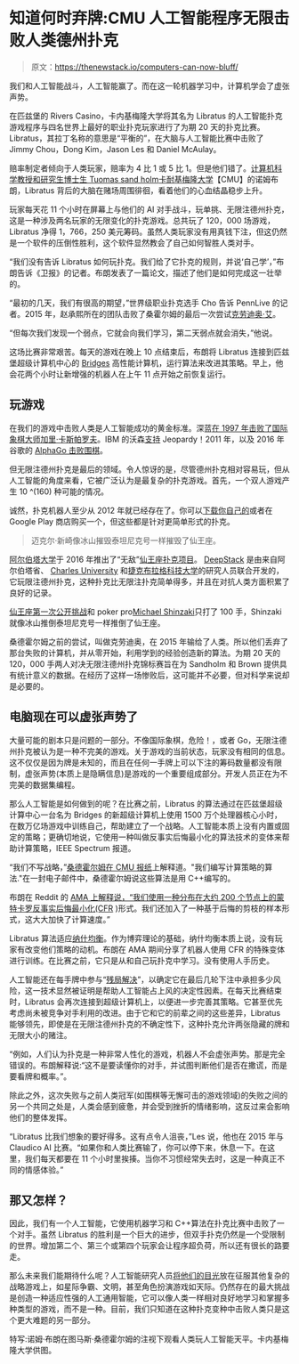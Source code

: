 # 知道何时弃牌:CMU 人工智能程序无限击败人类德州扑克

> 原文：<https://thenewstack.io/computers-can-now-bluff/>

我们和人工智能战斗，人工智能赢了。而在这一轮机器学习中，计算机学会了虚张声势。

在匹兹堡的 Rivers Casino，卡内基梅隆大学将其名为 Libratus 的人工智能扑克游戏程序与四名世界上最好的职业扑克玩家进行了为期 20 天的扑克比赛。Libratus，其拉丁名称的意思是“平衡的”，在大脑与人工智能比赛中击败了 Jimmy Chou，Dong Kim，Jason Les 和 Daniel McAulay。

赔率制定者倾向于人类玩家，赔率为 4 比 1 或 5 比 1。但是他们错了。[计算机科学教授和研究生博士生 Tuomas sand holm](https://www.linkedin.com/in/tuomas-sandholm-15b1045)[卡耐基梅隆大学](https://www.cmu.edu)【CMU】的诺姆布朗，Libratus 背后的大脑在赌场周围徘徊，看着他们的心血结晶稳步上升。

玩家每天花 11 个小时在屏幕上与他们的 AI 对手战斗，玩单挑、无限注德州扑克，这是一种涉及两名玩家的无限变化的扑克游戏。总共玩了 120，000 场游戏，Libratus 净得 1，766，250 美元筹码。虽然人类玩家没有用真钱下注，但这仍然是一个软件的压倒性胜利，这个软件显然教会了自己如何智胜人类对手。

“我们没有告诉 Libratus 如何玩扑克。我们给了它扑克的规则，并说‘自己学’，”布朗告诉《卫报》的记者。布朗发表了一篇论文，描述了他们是如何完成这一壮举的。

“最初的几天，我们有很高的期望，”世界级职业扑克选手 Cho 告诉 PennLive 的记者。2015 年，赵承熙所在的团队击败了桑霍尔姆的最后一次尝试[克劳迪奥·艾](https://www.pokernews.com/news/2016/03/heads-up-bots-stronger-than-humans-nlhe-never-solved-24312.htm)。

“但每次我们发现一个弱点，它就会向我们学习，第二天弱点就会消失，”他说。

这场比赛非常艰苦。每天的游戏在晚上 10 点结束后，布朗将 Libratus 连接到匹兹堡超级计算机中心的 [Bridges](http://www.intel.com/content/www/us/en/high-performance-computing-fabrics/pittsburgh-supercomputing-center-video.html) 高性能计算机，运行算法来改进其策略。早上，他会花两个小时让新增强的机器人在上午 11 点开始之前恢复运行。

## 玩游戏

在我们的游戏中击败人类是人工智能成功的黄金标准。深蓝[在 1997 年击败了国际象棋大师加里·卡斯帕罗夫](http://time.com/3705316/deep-blue-kasparov/)。IBM 的沃森[支持](https://www.theguardian.com/technology/2011/feb/17/ibm-computer-watson-wins-jeopardy) Jeopardy！2011 年，以及 2016 年谷歌的 [AlphaGo 击败围棋](https://thenewstack.io/google-ai-beats-human-champion-complex-game-ever-invented/)。

但无限注德州扑克是最后的领域。令人惊讶的是，尽管德州扑克相对容易玩，但从人工智能的角度来看，它被广泛认为是最复杂的扑克游戏。首先，一个双人游戏产生 10 ^(160) 种可能的情况。

诚然，扑克机器人至少从 2012 年就已经存在了。你可以[下载你自己的](http://www.cleverpiggy.com)或者在 Google Play 商店购买一个，但这些都是针对更简单形式的扑克。

> 迈克尔·新崎像冰山摧毁泰坦尼克号一样摧毁了仙王座。

[阿尔伯塔大学](https://www.ualberta.ca/)于 2016 年推出了“无敌”[仙王座扑克项目](http://www.washingtonpost.com/news/speaking-of-science/wp/2015/01/08/meet-cepheus-the-virtually-unbeatable-poker-playing-computer/)。 [DeepStack](https://www.technologyreview.com/s/603342/poker-is-the-latest-game-to-fold-against-artificial-intelligence/) 是由来自阿尔伯塔省、 [Charles University](https://www.cuni.cz/UKEN-1.html) 和[捷克布拉格科技大学](http://www.studyatctu.com/)的研究人员联合开发的，它玩限注德州扑克，这种扑克比无限注扑克简单得多，并且在对抗人类方面积累了良好的记录。

[仙王座第一次公开挑战](http://www.slate.com/blogs/future_tense/2015/04/13/i_beat_cepheus_the_unbeatable_poker_playing_artificial_intelligence.html)和 poker pro[Michael Shinzaki](http://pokerdb.thehendonmob.com/player.php?a=r&n=140309)只打了 100 手，Shinzaki 就像冰山推倒泰坦尼克号一样推倒了仙王座。

桑德霍尔姆之前的尝试，叫做克劳迪奥，在 2015 年输给了人类。所以他们丢弃了那台失败的计算机，并从零开始，利用学到的经验创造新的算法。为期 20 天的 120，000 手两人对决无限注德州扑克锦标赛旨在为 Sandholm 和 Brown 提供具有统计意义的数据。在经历了这样一场惨败后，这可能并不必要，但对科学来说却是必要的。

## 电脑现在可以虚张声势了

大量可能的剧本只是问题的一部分。不像国际象棋，危险！，或者 Go，无限注德州扑克被认为是一种不完美的游戏。关于游戏的当前状态，玩家没有相同的信息。这不仅仅是因为牌是未知的，而且在任何一手牌上可以下注的筹码数量都没有限制，虚张声势(本质上是隐瞒信息)是游戏的一个重要组成部分。开发人员正在为不完美的数据集编程。

那么人工智能是如何做到的呢？在比赛之前，Libratus 的算法通过在匹兹堡超级计算中心一台名为 Bridges 的新超级计算机上使用 1500 万个处理器核心小时，在数万亿场游戏中训练自己，帮助建立了一个战略。人工智能本质上没有内置或固定的策略；更确切地说，它使用一种叫做反事实后悔最小化的算法技术的变体来帮助计算策略，IEEE Spectrum 报道。

“我们不写战略，”[桑德霍尔姆在 CMU 报纸](http://www.cmu.edu/news/stories/archives/2017/january/poker-pros-vs-AI.html)上解释道。"我们编写计算策略的算法."在一封电子邮件中，桑德霍尔姆说这些算法是用 C++编写的。

布朗在 Reddit 的 [AMA 上解释说，“我们使用一种分布在大约 200 个节点上的](https://www.reddit.com/r/IAmA/comments/5qi3i9/we_are_professional_poker_players_currently/)[蒙特卡罗反事实后悔最小化(CFR](http://papers.nips.cc/paper/3713-monte-carlo-sampling-for-regret-minimization-in-extensive-games.pdf) )形式。我们还加入了一种基于后悔的剪枝的样本形式，这大大加快了计算速度。”

Libratus 算法适应[纳什均衡](https://en.wikipedia.org/wiki/Nash_equilibrium)。作为博弈理论的基础，纳什均衡本质上说，没有玩家有改变他们策略的动机。布朗在 AMA 期间分享了机器人使用 CFR 的特殊变体进行训练。在比赛之前，它只是从和自己玩扑克中学习。没有使用人手历史。

人工智能还在每手牌中参与“[残局解决](https://www.cs.cmu.edu/~sandholm/Endgame_AAAI15_workshop_cr_1.pdf)”，以确定它在最后几轮下注中承担多少风险，这一技术显然被证明是帮助人工智能占上风的决定性因素。在每天比赛结束时，Libratus 会再次连接到超级计算机上，以便进一步完善其策略。它甚至优先考虑尚未被竞争对手利用的改进。由于它和它的前辈之间的这些差异，Libratus 能够领先，即使是在无限注德州扑克的不确定性下，这种扑克允许两张隐藏的牌和无限大小的赌注。

“例如，人们认为扑克是一种非常人性化的游戏，机器人不会虚张声势。那是完全错误的。布朗解释说:“这不是要读懂你的对手，并试图判断他们是否在撒谎，而是要看牌和概率。”。

除此之外，这次失败与之前人类冠军(如围棋等无懈可击的游戏领域)的失败之间的另一个共同之处是，人类会感到疲惫，并会受到挫折的情绪影响，这反过来会影响他们的整体发挥。

“Libratus 比我们想象的要好得多。这有点令人沮丧，”Les 说，他也在 2015 年与 Claudico AI 比赛。“如果你和人类比赛输了，你可以停下来，休息一下。在这里，我们每天都要在 11 个小时里挨揍。当你不习惯经常失去时，这是一种真正不同的情感体验。”

## 那又怎样？

因此，我们有一个人工智能，它使用机器学习和 C++算法在扑克比赛中击败了一个对手。虽然 Libratus 的胜利是一个巨大的进步，但双手扑克仍然是一个受限制的世界。增加第二个、第三个或第四个玩家会让程序超负荷，所以还有很长的路要走。

那么未来我们能期待什么呢？人工智能研究人员[将他们的目光](http://www.businessinsider.com/ai-vs-humans-in-different-games-2016-11)放在征服其他复杂的战略游戏上，如星际争霸、文明，甚至角色扮演游戏如天际。仍然存在的最大挑战是创造一种适应性强的人工通用智能，它可以像人类一样相对良好地学习和掌握多种类型的游戏，而不是一种。目前，我们只知道在这种扑克变种中击败人类只是这个更大难题的另一部分。

特写:诺姆·布朗在图马斯·桑德霍尔姆的注视下观看人类玩人工智能天平。卡内基梅隆大学供图。

<svg xmlns:xlink="http://www.w3.org/1999/xlink" viewBox="0 0 68 31" version="1.1"><title>Group</title> <desc>Created with Sketch.</desc></svg>